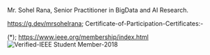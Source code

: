 Mr. Sohel Rana, Senior Practitioner in BigData and AI Research.

https://g.dev/mrsohelrana;
Certificate-of-Participation-Certificates:-

(*); https://www.ieee.org/membership/index.html
![Verified-IEEE Student Member-2018](https://github.com/SohelRana-aiub-Pro/Certificate-of-Participation-Certificates/assets/133596903/9d4478ad-de14-468d-bb5b-f68b89560bc3)

